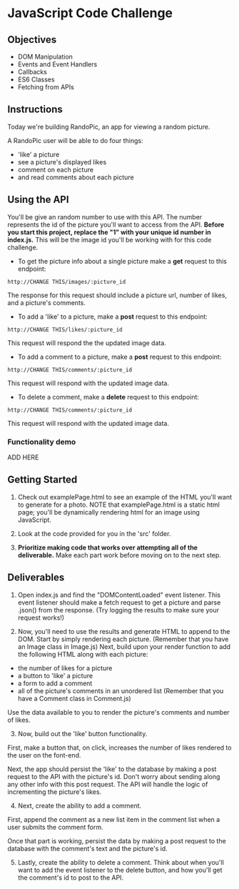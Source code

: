 # JavaScript Code Challenge

## Objectives

- DOM Manipulation
- Events and Event Handlers
- Callbacks
- ES6 Classes
- Fetching from APIs

## Instructions

Today we're building RandoPic, an app for viewing a random picture.

A RandoPic user will be able to do four things:
  - 'like' a picture
  - see a picture's displayed likes
  - comment on each picture
  - and read comments about each picture

## Using the API
  You'll be give an random number to use with this API. The number represents the id of the picture you'll want to access from the API. **Before you start this project, replace the "1" with your unique id number in index.js.** This will be the image id you'll be working with for this code challenge.

  - To get the picture info about a single picture make a **get** request to this endpoint:
  ```
  http://CHANGE THIS/images/:picture_id
  ```
  The response for this request should include a picture url, number of likes, and a picture's comments.

  - To add a 'like' to a picture, make a **post** request to this endpoint:
  ```
  http://CHANGE THIS/likes/:picture_id
  ```
  This request will respond the the updated image data.

  - To add a comment to a picture, make a **post** request to this endpoint:
  ```
  http://CHANGE THIS/comments/:picture_id
  ```
  This request will respond with the updated image data.

  - To delete a comment, make a **delete** request to this endpoint:
  ```
  http://CHANGE THIS/comments/:picture_id
  ```
  This request will respond with the updated image data.

### Functionality demo
ADD HERE

## Getting Started
1. Check out examplePage.html to see an example of the HTML you'll want to generate for a photo. NOTE that examplePage.html is a static html page; you'll be dynamically rendering html for an image using JavaScript.

2. Look at the code provided for you in the 'src' folder.

3. **Prioritize making code that works over attempting all of the deliverable.** Make each part work before moving on to the next step.

## Deliverables

1. Open index.js and find the "DOMContentLoaded" event listener. This event listener should make a fetch request to get a picture and parse .json() from the response. (Try logging the results to make sure your request works!)

2. Now, you'll need to use the results and generate HTML to append to the DOM. Start by simply rendering each picture. (Remember that you have an Image class in Image.js) Next, build upon your render function to add the following HTML along with each picture:
  - the number of likes for a picture
  - a button to 'like' a picture
  - a form to add a comment
  - all of the picture's comments in an unordered list (Remember that you have a Comment class in Comment.js)

Use the data available to you to render the picture's comments and number of likes.   

3. Now, build out the 'like' button functionality.

First, make a button that, on click, increases the number of likes rendered to the user on the font-end.

Next, the app should persist the 'like' to the database by making a post request to the API with the picture's id. Don't worry about sending along any other info with this post request. The API will handle the logic of incrementing the picture's likes.

4. Next, create the ability to add a comment.

First, append the comment as a new list item in the comment list when a user submits the comment form.

Once that part is working, persist the data by making a post request to the database with the comment's text and the picture's id.

5. Lastly, create the ability to delete a comment. Think about when you'll want to add the event listener to the delete button, and how you'll get the comment's id to post to the API.
